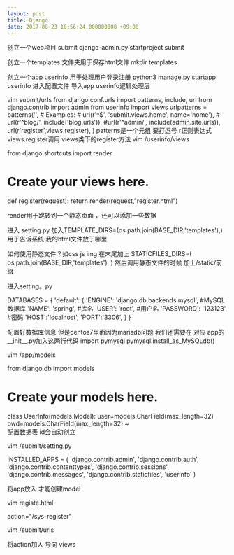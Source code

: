 ```yaml
---
layout: post
title: Django
date: 2017-08-23 10:56:24.000000000 +09:00
---
```

创立一个web项目 submit
django-admin.py startproject submit

创立一个templates 文件夹用于保存html文件
mkdir templates

创立一个app userinfo 用于处理用户登录注册
python3 manage.py startapp userinfo
进入配置文件 导入app userinfo逻辑处理层

vim submit/urls
from django.conf.urls import patterns, include, url
from django.contrib import admin
from userinfo import views
urlpatterns = patterns('',
    # Examples:
    # url(r'^$', 'submit.views.home', name='home'),
    # url(r'^blog/', include('blog.urls')),
    #url(r'^admin/', include(admin.site.urls)),
    url(r'register',views.register),
)
patterns是一个元组 要打逗号 r正则表达式 views.register调用
views类下的register方法
vim /userinfo/views

from django.shortcuts import render
# Create your views here.

def register(request):
    return render(request,"register.html")

render用于跳转到一个静态页面 ，还可以添加一些数据

进入 setting.py
加入TEMPLATE_DIRS=(os.path.join(BASE_DIR,'templates'),)
用于告诉系统 我的html文件放于哪里

如何使用静态文件？如css js img
在末尾加上
STATICFILES_DIRS=(
    os.path.join(BASE_DIR,'templates'),
)
然后调用静态文件的时候 加上/static/前缀

进入setting。py

DATABASES = {
    'default': {
        'ENGINE': 'django.db.backends.mysql',        #MySQL数据库
        'NAME': 'spring',                             #库名
        'USER': 'root',                              #用户名
        'PASSWORD': '123123',                      #密码
        'HOST':'localhost',
        'PORT':'3306',
    }
}

配置好数据库信息  但是centos7里面因为mariadb问题 我们还需要在
对应 app的__init__.py加入这两行代码
import pymysql
pymysql.install_as_MySQLdb()

vim /app/models


from django.db import models

# Create your models here.
class UserInfo(models.Model):
    user=models.CharField(max_length=32)
    pwd=models.CharField(max_length=32)
~            
配置数据表 id会自动创立

vim /submit/setting.py

INSTALLED_APPS = (
    'django.contrib.admin',
    'django.contrib.auth',
    'django.contrib.contenttypes',
    'django.contrib.sessions',
    'django.contrib.messages',
    'django.contrib.staticfiles',
    'userinfo'
)

将app放入 才能创建model

vim registe.html

action="/sys-register"

vim /submit/urls

将action加入  导向 views







